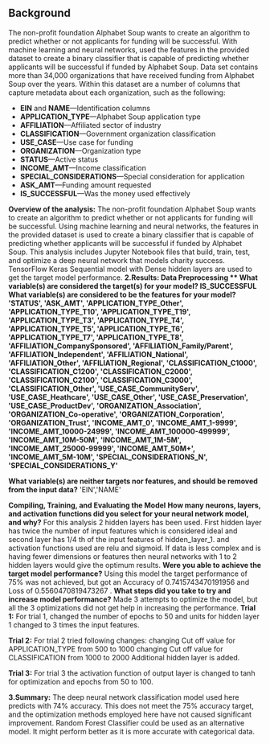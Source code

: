 
## Background

The non-profit foundation Alphabet Soup wants to create an algorithm to predict whether or not applicants for funding will be successful. With machine learning and neural networks, used the features in the provided dataset to create a binary classifier that is capable of predicting whether applicants will be successful if funded by Alphabet Soup.
Data set contains more than 34,000 organizations that have received funding from Alphabet Soup over the years. Within this dataset are a number of columns that capture metadata about each organization, such as the following:

* **EIN** and **NAME**—Identification columns
* **APPLICATION_TYPE**—Alphabet Soup application type
* **AFFILIATION**—Affiliated sector of industry
* **CLASSIFICATION**—Government organization classification
* **USE_CASE**—Use case for funding
* **ORGANIZATION**—Organization type
* **STATUS**—Active status
* **INCOME_AMT**—Income classification
* **SPECIAL_CONSIDERATIONS**—Special consideration for application
* **ASK_AMT**—Funding amount requested
* **IS_SUCCESSFUL**—Was the money used effectively

**Overview of the analysis:** 
The non-profit foundation Alphabet Soup wants to create an algorithm to predict whether or not applicants for funding will be successful. Using machine learning and neural networks, the features in the provided dataset is used to create a binary classifier that is capable of predicting whether applicants will be successful if funded by Alphabet Soup.
This analysis includes Jupyter Notebook files that build, train, test, and optimize a deep neural network that models charity success. TensorFlow Keras Sequential model with Dense hidden layers are used to get the target model performance.
**2.Results: 
Data Preprocessing **
**What variable(s) are considered the target(s) for your model?**
IS_SUCCESSFUL
**What variable(s) are considered to be the features for your model?**
'STATUS', 'ASK_AMT', 'APPLICATION_TYPE_Other',
       'APPLICATION_TYPE_T10', 'APPLICATION_TYPE_T19', 'APPLICATION_TYPE_T3',
       'APPLICATION_TYPE_T4', 'APPLICATION_TYPE_T5', 'APPLICATION_TYPE_T6',
       'APPLICATION_TYPE_T7', 'APPLICATION_TYPE_T8',
       'AFFILIATION_CompanySponsored', 'AFFILIATION_Family/Parent',
       'AFFILIATION_Independent', 'AFFILIATION_National', 'AFFILIATION_Other',
       'AFFILIATION_Regional', 'CLASSIFICATION_C1000', 'CLASSIFICATION_C1200',
       'CLASSIFICATION_C2000', 'CLASSIFICATION_C2100', 'CLASSIFICATION_C3000',
       'CLASSIFICATION_Other', 'USE_CASE_CommunityServ', 'USE_CASE_Heathcare',
       'USE_CASE_Other', 'USE_CASE_Preservation', 'USE_CASE_ProductDev',
       'ORGANIZATION_Association', 'ORGANIZATION_Co-operative',
       'ORGANIZATION_Corporation', 'ORGANIZATION_Trust', 'INCOME_AMT_0',
       'INCOME_AMT_1-9999', 'INCOME_AMT_10000-24999',
       'INCOME_AMT_100000-499999', 'INCOME_AMT_10M-50M', 'INCOME_AMT_1M-5M',
       'INCOME_AMT_25000-99999', 'INCOME_AMT_50M+', 'INCOME_AMT_5M-10M',
       'SPECIAL_CONSIDERATIONS_N', 'SPECIAL_CONSIDERATIONS_Y'**


**What variable(s) are neither targets nor features, and should be removed from the input data?**
'EIN','NAME'

**Compiling, Training, and Evaluating the Model**
**How many neurons, layers, and activation functions did you select for your neural network model, and why?**
For this analysis 2 hidden layers has been used. First hidden layer has twice the number of input features which is considered ideal and second layer has 1/4 th of the input features of hidden_layer_1. and activation functions used are relu and sigmoid.
If data is less complex and is having fewer dimensions or features then neural networks with 1 to 2 hidden layers would give the optimum results. 
**Were you able to achieve the target model performance?**
Using this model the target performance of 75% was not achieved, but got an Accuracy of  0.7415743470191956 and Loss of 0.5560470819473267 .
**What steps did you take to try and increase model performance?**
Made 3 attempts to optimize the model, but all the 3 optimizations did not get help in increasing the performance.
**Trial 1:**
For trial 1, changed the number of epochs to 50 and units for hidden layer 1 changed to 3 times the input features.

**Trial 2:**
For trial 2 tried following changes:
changing Cut off value for APPLICATION_TYPE from 500 to 1000
changing Cut off value for CLASSIFICATION from 1000 to 2000
Additional hidden layer is added.

**Trial 3:**
For trial 3 the activation function of output layer is changed to tanh for optimization and epochs from 50 to 100.

**3.Summary:** 
The deep neural network classification model used here predicts with 74% accuracy. This does not meet the 75% accuracy target, and the optimization methods employed here have not caused significant improvement.
Random Forest Classifier could be used as an alternative model. It might perform better as it is more accurate with categorical data.
